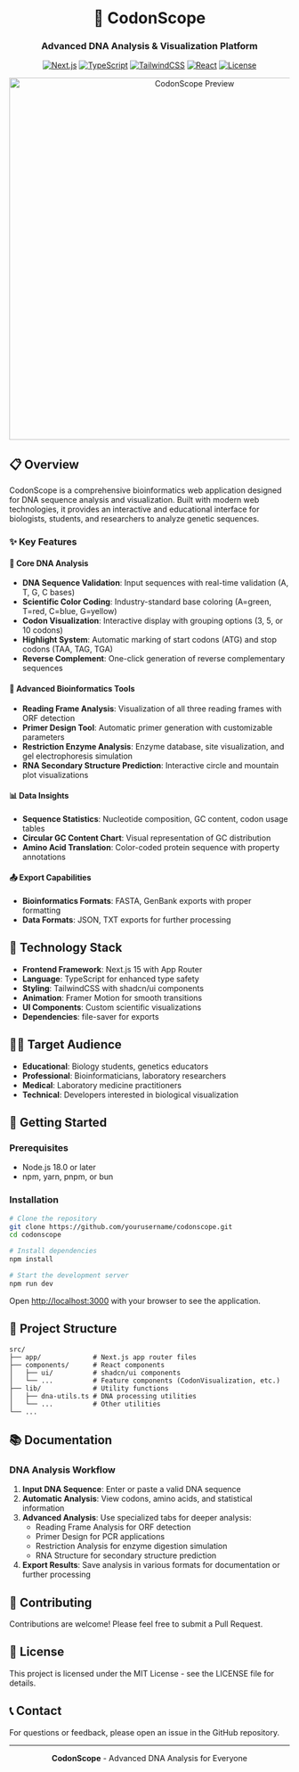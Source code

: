 <div align="center">

# 🧬 CodonScope

### Advanced DNA Analysis & Visualization Platform

[![Next.js](https://img.shields.io/badge/Next.js-15.0-black?style=flat&logo=next.js)](https://nextjs.org/)
[![TypeScript](https://img.shields.io/badge/TypeScript-5.0-blue?style=flat&logo=typescript)](https://www.typescriptlang.org/)
[![TailwindCSS](https://img.shields.io/badge/TailwindCSS-3.3-38B2AC?style=flat&logo=tailwind-css)](https://tailwindcss.com/)
[![React](https://img.shields.io/badge/React-18.0-61DAFB?style=flat&logo=react)](https://reactjs.org/)
[![License](https://img.shields.io/badge/License-MIT-green.svg)](https://opensource.org/licenses/MIT)

<img src="/public/codonscope-preview.png" alt="CodonScope Preview" width="650px" />

</div>

## 📋 Overview

CodonScope is a comprehensive bioinformatics web application designed for DNA sequence analysis and visualization. Built with modern web technologies, it provides an interactive and educational interface for biologists, students, and researchers to analyze genetic sequences.

### ✨ Key Features

#### 🧪 Core DNA Analysis
- **DNA Sequence Validation**: Input sequences with real-time validation (A, T, G, C bases)
- **Scientific Color Coding**: Industry-standard base coloring (A=green, T=red, C=blue, G=yellow)
- **Codon Visualization**: Interactive display with grouping options (3, 5, or 10 codons)
- **Highlight System**: Automatic marking of start codons (ATG) and stop codons (TAA, TAG, TGA)
- **Reverse Complement**: One-click generation of reverse complementary sequences

#### 🔬 Advanced Bioinformatics Tools
- **Reading Frame Analysis**: Visualization of all three reading frames with ORF detection
- **Primer Design Tool**: Automatic primer generation with customizable parameters
- **Restriction Enzyme Analysis**: Enzyme database, site visualization, and gel electrophoresis simulation
- **RNA Secondary Structure Prediction**: Interactive circle and mountain plot visualizations

#### 📊 Data Insights
- **Sequence Statistics**: Nucleotide composition, GC content, codon usage tables
- **Circular GC Content Chart**: Visual representation of GC distribution
- **Amino Acid Translation**: Color-coded protein sequence with property annotations

#### 📤 Export Capabilities
- **Bioinformatics Formats**: FASTA, GenBank exports with proper formatting
- **Data Formats**: JSON, TXT exports for further processing

## 🔧 Technology Stack

- **Frontend Framework**: Next.js 15 with App Router
- **Language**: TypeScript for enhanced type safety
- **Styling**: TailwindCSS with shadcn/ui components
- **Animation**: Framer Motion for smooth transitions
- **UI Components**: Custom scientific visualizations
- **Dependencies**: file-saver for exports

## 👩‍🔬 Target Audience

- **Educational**: Biology students, genetics educators
- **Professional**: Bioinformaticians, laboratory researchers
- **Medical**: Laboratory medicine practitioners
- **Technical**: Developers interested in biological visualization

## 🚀 Getting Started

### Prerequisites
- Node.js 18.0 or later
- npm, yarn, pnpm, or bun

### Installation

```bash
# Clone the repository
git clone https://github.com/yourusername/codonscope.git
cd codonscope

# Install dependencies
npm install

# Start the development server
npm run dev
```

Open [http://localhost:3000](http://localhost:3000) with your browser to see the application.

## 🧩 Project Structure

```
src/
├── app/             # Next.js app router files
├── components/      # React components
│   ├── ui/          # shadcn/ui components
│   └── ...          # Feature components (CodonVisualization, etc.)
├── lib/             # Utility functions
│   ├── dna-utils.ts # DNA processing utilities
│   └── ...          # Other utilities
└── ...
```

## 📚 Documentation

### DNA Analysis Workflow

1. **Input DNA Sequence**: Enter or paste a valid DNA sequence 
2. **Automatic Analysis**: View codons, amino acids, and statistical information
3. **Advanced Analysis**: Use specialized tabs for deeper analysis:
   - Reading Frame Analysis for ORF detection
   - Primer Design for PCR applications
   - Restriction Analysis for enzyme digestion simulation
   - RNA Structure for secondary structure prediction
4. **Export Results**: Save analysis in various formats for documentation or further processing

## 🤝 Contributing

Contributions are welcome! Please feel free to submit a Pull Request.

## 📄 License

This project is licensed under the MIT License - see the LICENSE file for details.

## 📞 Contact

For questions or feedback, please open an issue in the GitHub repository.

---

<div align="center">

**CodonScope** - Advanced DNA Analysis for Everyone

</div>
